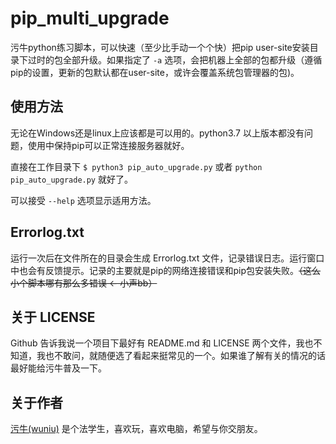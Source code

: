 # pip_multi_upgrade

污牛python练习脚本，可以快速（至少比手动一个个快）把pip user-site安装目录下过时的包全部升级。如果指定了 `-a` 选项，会把机器上全部的包都升级（遵循pip的设置，更新的包默认都在user-site，或许会覆盖系统包管理器的包)。

## 使用方法

无论在Windows还是linux上应该都是可以用的。python3.7 以上版本都没有问题，使用中保持pip可以正常连接服务器就好。

直接在工作目录下 `$ python3 pip_auto_upgrade.py` 或者 `python pip_auto_upgrade.py` 就好了。

可以接受 `--help` 选项显示适用方法。

## Errorlog.txt

运行一次后在文件所在的目录会生成 Errorlog.txt 文件，记录错误日志。运行窗口中也会有反馈提示。记录的主要就是pip的网络连接错误和pip包安装失败。~~（这么小个脚本哪有那么多错误 ← 小声bb）~~

## 关于 LICENSE

Github 告诉我说一个项目下最好有 README.md 和 LICENSE 两个文件，我也不知道，我也不敢问，就随便选了看起来挺常见的一个。如果谁了解有关的情况的话最好能给污牛普及一下。

## 关于作者

[污牛(wuniu)](https://github.com/WnPro) 是个法学生，喜欢玩，喜欢电脑，希望与你交朋友。

